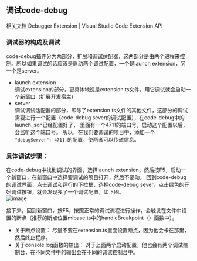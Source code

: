 ## 调试code-debug
相关文档
Debugger Extension | Visual Studio Code Extension API
### 调试器的构成及调试
code-debug插件分为两部分，扩展和调试适配器，这两部分是由两个进程来控制。所以如果调试的话应该是启动两个调试配置，一个是launch extension，另一个是server。
+ launch extension    
调试extension的部分，更具体地说是extension.ts文件，用它调试就会启动一个新窗口（扩展开发宿主)
+ server    
调试调试适配器的部分，即除了extension.ts文件的其他文件，这部分的调试需要进行一个配置（code-debug sever的调试配置），在code-debug中的launch.json已经配置好了，
里面有一个4711的端口号，启动这个配置以后，会监听这个端口号。
所以，在我们要调试的项目中，添加一个``` "debugServer": 4711,```的配置，使两者可以传递信息。
  
### 具体调试步骤：
在code-debug中找到调试的界面，选择launch extension，然后按F5，启动一个新窗口，在新窗口中选择要调试的项目打开，然后不要动。
回到code-debug的调试界面，点击调试和运行的下拉框，选择code-debug sever，点击绿色的开始调试按钮，就会发现多了一个调试配置，如下图。     
![image](https://github.com/user-attachments/assets/5cfd22bc-75bc-44ce-a4d9-b4591ab73287)


接下来，回到新窗口，按F5，按照正常的调试流程进行操作，会触发在文件中设置的断点（推荐的断点位置mibase.ts中的handleBreakpoint（）函数中）。

+ 关于断点设置：    尽量不要在extension.ts里面设置断点，因为他会卡在那里，然后终止程序。
+ 关于console.log函数的输出：    对于上面两个启动配置，他也会有两个调试控制台，在不同文件中的输出会在不同的调试控制台中。
